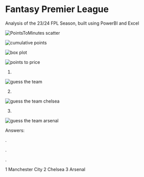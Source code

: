 # Fantasy Premier League

Analysis of the 23/24 FPL Season, built using PowerBI and Excel

![PointsToMinutes scatter](https://github.com/user-attachments/assets/9834eb1d-0384-4213-b9e6-0588c723336f)

![cumulative points](https://github.com/user-attachments/assets/ce66e3b1-d663-4a47-83d3-d6cca25283f8)

![box plot](https://github.com/user-attachments/assets/d60d8056-46d2-4119-ae4e-506797122967)

![points to price](https://github.com/user-attachments/assets/cc0308bf-e8e6-46a5-b3e6-e444b002ccd4)

1.
![guess the team](https://github.com/user-attachments/assets/325cf11e-eeba-4141-a633-94d5e613dd92)

2.
![guess the team chelsea](https://github.com/user-attachments/assets/db3a32cf-4ba1-4573-839a-f8da695410d9)

3.
![guess the team arsenal](https://github.com/user-attachments/assets/bff96161-7268-4205-a70a-920fb382c015)

Answers:

.

.

.

1 Manchester City
2 Chelsea
3 Arsenal


